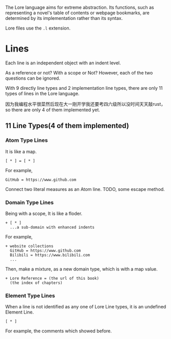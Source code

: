The Lore language aims for extreme abstraction. Its functions, such as representing a novel's table of contents or webpage bookmarks, are determined by its implementation rather than its syntax.

Lore files use the `.l` extension.

# Lines

Each line is an independent object with an indent level.

As a reference or not? With a scope or Not? However, each of the two questions can be ignored.

With 9 directly line types and 2 implementation line types, there are only 11 types of lines in the Lore language.

因为我编程水平很菜然后现在大一刚开学我还要考四六级所以没时间天天敲rust，so there are only 4 of them implemented yet.

## 11 Line Types(4 of them implemented)

### Atom Type Lines

It is like a map.

```lore
[ * ] = [ * ]
```

For example,

```lore-wcp
GitHub = https://www.github.com
```

Connect two literal measures as an Atom line. TODO, some escape method.

### Domain Type Lines

Being with a scope, It is like a floder.

```lore
+ [ * ]
  ...a sub-domain with enhanced indents
```

For example,

```lore-wcp
+ website collections
  GitHub = https://www.github.com
  Bilibili = https://www.bilibili.com
  ...
```

Then, make a mixture, as a new domain type, which is with a map value.

```lore-bs
+ Lore Reference = (the url of this book)
  (the index of chapters)
```

### Element Type Lines

When a line is not identified as any one of Lore Line types, it is an undefined Element Line.

```lore
[ * ]
```

For example, the comments which showed before.
